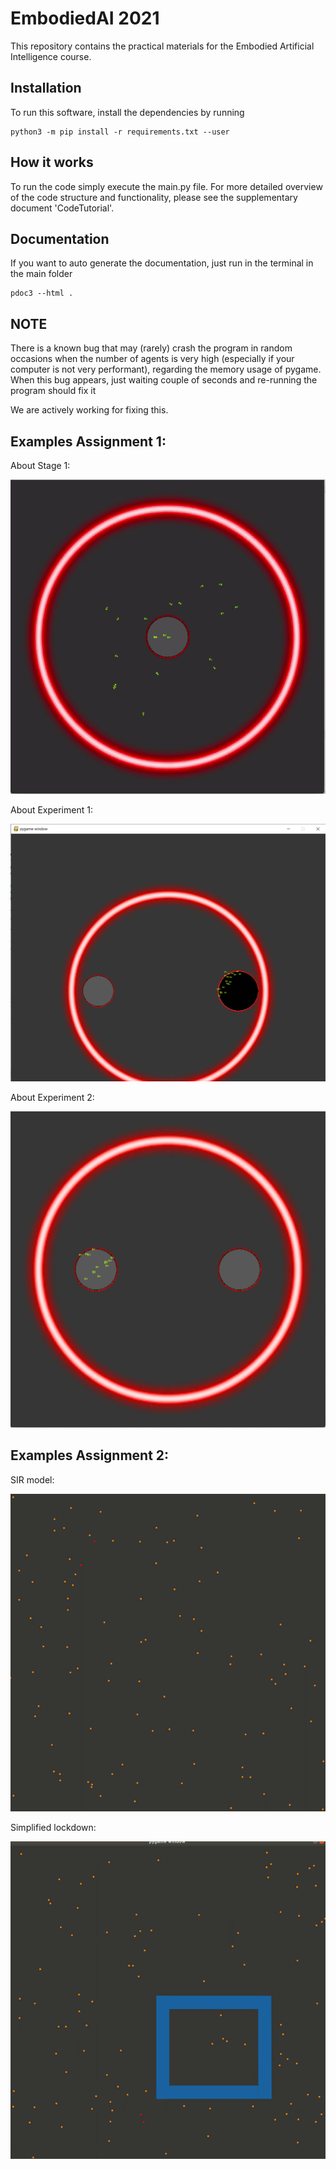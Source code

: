 # EmbodiedAI 2021
This repository contains the practical materials for the Embodied Artificial Intelligence course.

## Installation
To run this software, install the dependencies by running

    python3 -m pip install -r requirements.txt --user

## How it works
To run the code simply execute the main.py file. For more detailed overview of the code structure and functionality, please see the supplementary document 'CodeTutorial'.

## Documentation
If you want to auto generate the documentation, just run in the terminal in the main folder
    
    pdoc3 --html .


## NOTE

There is a known bug that may (rarely) crash the program in random occasions when the number of agents is very high 
(especially if your computer is not very performant), regarding the memory usage of pygame.
When this bug appears, just waiting couple of seconds and re-running the program should
fix it

We are actively working for fixing this. 


## Examples Assignment 1: 

About Stage 1:

![Output sample](gifs/Assignment1/demo_pt0.gif)


About Experiment 1:


![alt text](gifs/Assignment1/demo_pt1.PNG)


About Experiment 2:


![alt text](gifs/Assignment1/demo_pt2.png)



## Examples Assignment 2:

SIR model:

![Output sample](gifs/Assignment2/covid.gif)

Simplified lockdown:

![Output sample](gifs/Assignment2/covid1.gif)

